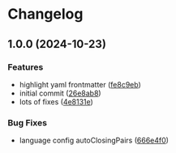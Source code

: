 # Changelog

## 1.0.0 (2024-10-23)


### Features

* highlight yaml frontmatter ([fe8c9eb](https://github.com/uncenter/vscode-tera/commit/fe8c9eb6e65af6562f9f181f30f05961c4b11ede))
* initial commit ([26e8ab8](https://github.com/uncenter/vscode-tera/commit/26e8ab8a85aa9bda7d0b7dec12506353c2f75b20))
* lots of fixes ([4e8131e](https://github.com/uncenter/vscode-tera/commit/4e8131e2b022f9d9b39943abce71285d1df34f80))


### Bug Fixes

* language config autoClosingPairs ([666e4f0](https://github.com/uncenter/vscode-tera/commit/666e4f0bc7e1265b70f99250cbd0160c6ad9f902))
